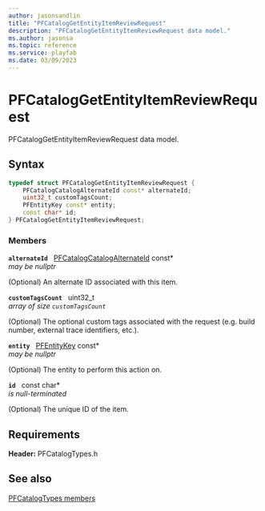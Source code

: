 ```yaml
---
author: jasonsandlin
title: "PFCatalogGetEntityItemReviewRequest"
description: "PFCatalogGetEntityItemReviewRequest data model."
ms.author: jasonsa
ms.topic: reference
ms.service: playfab
ms.date: 03/09/2023
---
```


# PFCatalogGetEntityItemReviewRequest  

PFCatalogGetEntityItemReviewRequest data model.  

## Syntax  
  
```cpp
typedef struct PFCatalogGetEntityItemReviewRequest {  
    PFCatalogCatalogAlternateId const* alternateId;  
    uint32_t customTagsCount;  
    PFEntityKey const* entity;  
    const char* id;  
} PFCatalogGetEntityItemReviewRequest;  
```
  
### Members  
  
**`alternateId`** &nbsp; [PFCatalogCatalogAlternateId](pfcatalogcatalogalternateid.md) const*  
*may be nullptr*  
  
(Optional) An alternate ID associated with this item.
  
**`customTagsCount`** &nbsp; uint32_t  
*array of size `customTagsCount`*  
  
(Optional) The optional custom tags associated with the request (e.g. build number, external trace identifiers, etc.).
  
**`entity`** &nbsp; [PFEntityKey](../../pftypes/structs/pfentitykey-c.md) const*  
*may be nullptr*  
  
(Optional) The entity to perform this action on.
  
**`id`** &nbsp; const char*  
*is null-terminated*  
  
(Optional) The unique ID of the item.
  
  
## Requirements  
  
**Header:** PFCatalogTypes.h
  
## See also  
[PFCatalogTypes members](../pfcatalogtypes_members.md)  

  
  
